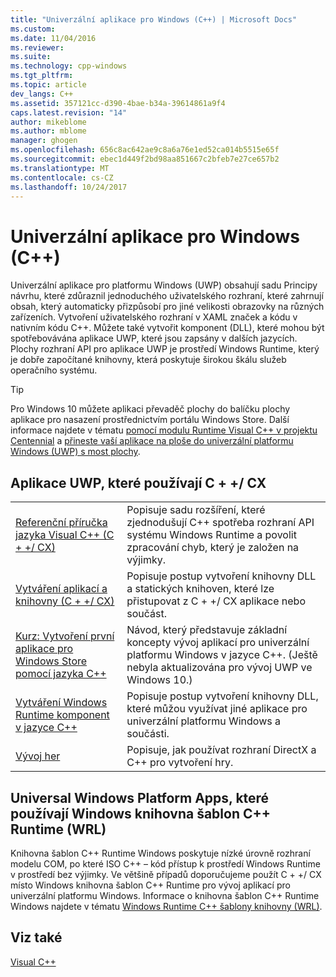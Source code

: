 ```yaml
---
title: "Univerzální aplikace pro Windows (C++) | Microsoft Docs"
ms.custom: 
ms.date: 11/04/2016
ms.reviewer: 
ms.suite: 
ms.technology: cpp-windows
ms.tgt_pltfrm: 
ms.topic: article
dev_langs: C++
ms.assetid: 357121cc-d390-4bae-b34a-39614861a9f4
caps.latest.revision: "14"
author: mikeblome
ms.author: mblome
manager: ghogen
ms.openlocfilehash: 656c8ac642ae9c8a6a76e1ed52ca014b5515e65f
ms.sourcegitcommit: ebec1d449f2bd98aa851667c2bfeb7e27ce657b2
ms.translationtype: MT
ms.contentlocale: cs-CZ
ms.lasthandoff: 10/24/2017
---
```

# <a name="universal-windows-apps-c"></a>Univerzální aplikace pro Windows (C++)
Univerzální aplikace pro platformu Windows (UWP) obsahují sadu Principy návrhu, které zdůraznil jednoduchého uživatelského rozhraní, které zahrnují obsah, který automaticky přizpůsobí pro jiné velikosti obrazovky na různých zařízeních. Vytvoření uživatelského rozhraní v XAML značek a kódu v nativním kódu C++. Můžete také vytvořit komponent (DLL), které mohou být spotřebovávána aplikace UWP, které jsou zapsány v dalších jazycích. Plochy rozhraní API pro aplikace UWP je prostředí Windows Runtime, který je dobře započítané knihovny, která poskytuje širokou škálu služeb operačního systému.  

> [!TIP]  
> Pro Windows 10 můžete aplikaci převaděč plochy do balíčku plochy aplikace pro nasazení prostřednictvím portálu Windows Store. Další informace najdete v tématu [pomocí modulu Runtime Visual C++ v projektu Centennial](https://blogs.msdn.microsoft.com/vcblog/2016/07/07/using-visual-c-runtime-in-centennial-project) a [přineste vaší aplikace na ploše do univerzální platformu Windows (UWP) s most plochy](https://msdn.microsoft.com/en-us/windows/uwp/porting/desktop-to-uwp-root).
  
  
## <a name="uwp-apps-that-use-ccx"></a>Aplikace UWP, které používají C + +/ CX  
  
|||  
|-|-|  
|[Referenční příručka jazyka Visual C++ (C + +/ CX)](../cppcx/visual-c-language-reference-c-cx.md)|Popisuje sadu rozšíření, které zjednodušují C++ spotřeba rozhraní API systému Windows Runtime a povolit zpracování chyb, který je založen na výjimky.|  
|[Vytváření aplikací a knihovny (C + +/ CX)](../cppcx/building-apps-and-libraries-c-cx.md)|Popisuje postup vytvoření knihovny DLL a statických knihoven, které lze přistupovat z C + +/ CX aplikace nebo součást.|  
|[Kurz: Vytvoření první aplikace pro Windows Store pomocí jazyka C++](https://docs.microsoft.com/en-us/windows/uwp/get-started/create-a-basic-windows-10-app-in-cpp)|Návod, který představuje základní koncepty vývoj aplikací pro univerzální platformu Windows v jazyce C++. (Ještě nebyla aktualizována pro vývoj UWP ve Windows 10.)|  
|[Vytváření Windows Runtime komponent v jazyce C++](https://docs.microsoft.com/en-us/windows/uwp/winrt-components/creating-windows-runtime-components-in-cpp)|Popisuje postup vytvoření knihovny DLL, které můžou využívat jiné aplikace pro univerzální platformu Windows a součásti.|  
|[Vývoj her](https://docs.microsoft.com/en-us/windows/uwp/gaming/)|Popisuje, jak používat rozhraní DirectX a C++ pro vytvoření hry.|  
  
## <a name="universal-windows-platform-apps-that-use-the-windows-runtime-c-template-library-wrl"></a>Universal Windows Platform Apps, které používají Windows knihovna šablon C++ Runtime (WRL) 
 Knihovna šablon C++ Runtime Windows poskytuje nízké úrovně rozhraní modelu COM, po které ISO C++ – kód přístup k prostředí Windows Runtime v prostředí bez výjimky. Ve většině případů doporučujeme použít C + +/ CX místo Windows knihovna šablon C++ Runtime pro vývoj aplikací pro univerzální platformu Windows. Informace o knihovna šablon C++ Runtime Windows najdete v tématu [Windows Runtime C++ šablony knihovny (WRL)](../windows/windows-runtime-cpp-template-library-wrl.md).  
  
## <a name="see-also"></a>Viz také  
 [Visual C++](../visual-cpp-in-visual-studio.md)

